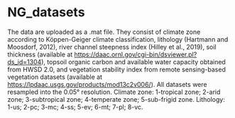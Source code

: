 # NG_datasets
The data are uploaded as a .mat file. They consist of climate zone according to Köppen-Geiger climate classification, lithology (Hartmann and Moosdorf, 2012), river channel steepness index (Hilley et al., 2019), soil thickness (available at https://daac.ornl.gov/cgi-bin/dsviewer.pl?ds_id=1304), topsoil organic carbon and available water capacity obtained from HWSD 2.0, and vegetation stability index from remote sensing-based vegetation datasets (available at https://lpdaac.usgs.gov/products/mod13c2v006/). All datasets were resampled into the 0.05° resolution.
Climate zone: 1-tropical zone; 2-arid zone; 3-subtropical zone; 4-temperate zone; 5-sub-frigid zone.
Lithology: 1-us; 2-pc; 3-mc; 4-ss; 5-ev; 6-mt; 7-pl; 8-vc.
